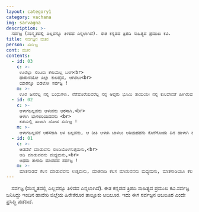 ```yaml
---
layout: category1
category: vachana
img: sarvagna
description: >-
  ಸರ್ವಜ್ಞ (ಸಂಸ್ಕೃತದಲ್ಲಿ ಎಲ್ಲವನ್ನೂ ತಿಳಿದವ ಎನ್ನಲಾಗಿದೆ). ಈತ ಕನ್ನಡದ ತ್ರಿಪದಿ ಸಾಹಿತ್ಯದ ಪ್ರಮುಖ ಕವಿ.
title: ಸರ್ವಜ್ಞನ ವಚನ
person: ಸರ್ವಜ್ಞ
cont: ವಚನ
contents:
  - id: 03
    c: >- 
     ಊರೆಲ್ಲಾ ನೆಂಟರು ಕೇರಿಯೆಲ್ಲ ಬಳಗ<br>
     ಧಾರುಣಿಯೋ ಎಲ್ಲಾ ಕುಲದೈವ, ಆಗಿರಲು<br>
     ಯಾರನ್ನೂ ಬಿಡಲೋ ಸರ್ವಜ್ಞ !
    m: >-
     ಊರ ಜನರೆಲ್ಲ ನನ್ನ ಬಂಧುಗಳು. ನೆರೆಹೊರೆಯವರೆಲ್ಲ ನನ್ನ ಆಪ್ತರು ಭೂಮಿ ತಾಯಿಯೇ ನನ್ನ ಕುಲದೇವತೆ ಹೀಗಿರುವಾಗ ನಾನು ಯಾರನ್ನು ದೂರವಿರಲಿ? ಎಲ್ಲರೂ ನನ್ನವರೇ.
  - id: 02
    c: >- 
     ಆಳಾಗಬಲ್ಲವನು ಆಳುವನು ಅರಸಾಗಿ,<br>
     ಆಳಾಗಿ ಬಾಳಲರಿಯದವನು <br>
     ಕಡೆಯಲ್ಲಿ ಹಾಳಾಗಿ ಹೋಹ ಸರ್ವಜ್ಞ !
    m: >-
     ಆಳಾಗಬಲ್ಲವನೆ ಅರಸನಾಗಿ ಆಳ ಬಲ್ಲವನು, ಆ ರೀತಿ ಆಳಾಗಿ ಬಾಳಲು ಅರಿಯದವನು ಕೊನೆಗೊಂದು ದಿನ ಹಾಳಾಗಿ ಹೋಗುವನು.
  - id: 01
    c: >- 
     ಆಡದೆಲೆ ಮಾಡುವನು ರೂಡಿಯೊಳಗುತ್ತಮನು,<br>
     ಆಡಿ ಮಾಡುವವನು ಮಧ್ಯಮನು,<br>
     ಅಧಮ ತಾನಾಡಿ ಮಾಡದವ ಸರ್ವಜ್ಞ !
    m: >-
     ಮಾತನಾಡದೆ ಕೆಲಸ ಮಾಡುವವನು ಉತ್ತಮನು, ಮಾತನಾಡಿ ಕೆಲಸ ಮಾಡುವವನು ಮಧ್ಯಮನು, ಮಾತನಾಡಿಯೂ ಕೆಲಸ ಮಾಡದವನು ಅಧಮ.
---
```

&emsp;ಸರ್ವಜ್ಞ (ಸಂಸ್ಕೃತದಲ್ಲಿ ಎಲ್ಲವನ್ನೂ ತಿಳಿದವ ಎನ್ನಲಾಗಿದೆ). ಈತ ಕನ್ನಡದ ತ್ರಿಪದಿ ಸಾಹಿತ್ಯದ ಪ್ರಮುಖ ಕವಿ.ಸರ್ವಜ್ಞ ಜನಿಸಿದ್ದು ಇಂದಿನ ಹಾವೇರಿ ಜಿಲ್ಲೆಯ ಹಿರೇಕೆರೂರ ತಾಲ್ಲೂಕು ಅಬಲೂರ. ಇದು ಈಗ ಸರ್ವಜ್ಞನ ಅಬಲೂರ ಎಂದೇ ಪ್ರಸಿದ್ಧಿ ಪಡೆದಿದೆ.
